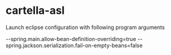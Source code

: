 # cartella-asl

Launch eclipse configuration with following program arguments

--spring.main.allow-bean-definition-overriding=true --spring.jackson.serialization.fail-on-empty-beans=false